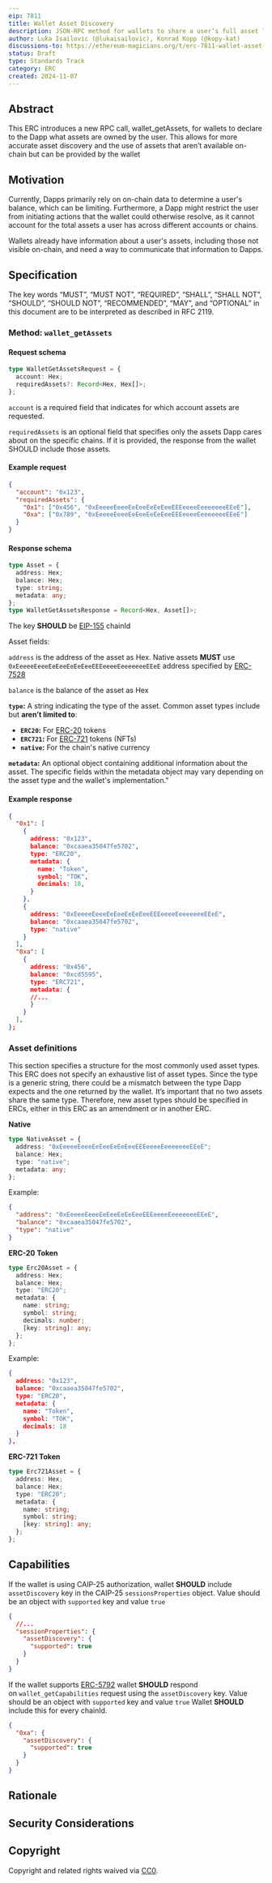 ```yaml
---
eip: 7811
title: Wallet Asset Discovery
description: JSON-RPC method for wallets to share a user’s full asset list with Dapps, including assets not easily found through on-chain data alone
author: Luka Isailovic (@lukaisailovic), Konrad Kopp (@kopy-kat)
discussions-to: https://ethereum-magicians.org/t/erc-7811-wallet-asset-discovery/21639
status: Draft
type: Standards Track
category: ERC
created: 2024-11-07
---
```


## Abstract

This ERC introduces a new RPC call, wallet_getAssets, for wallets to declare to the Dapp what assets are owned by the user. This allows for more accurate asset discovery and the use of assets that aren’t available on-chain but can be provided by the wallet

## Motivation

Currently, Dapps primarily rely on on-chain data to determine a user's balance, which can be limiting. Furthermore, a Dapp might restrict the user from initiating actions that the wallet could otherwise resolve, as it cannot account for the total assets a user has across different accounts or chains.

Wallets already have information about a user's assets, including those not visible on-chain, and need a way to communicate that information to Dapps.

## Specification

The key words “MUST”, “MUST NOT”, “REQUIRED”, “SHALL”, “SHALL NOT”, “SHOULD”, “SHOULD NOT”, “RECOMMENDED”, “MAY”, and “OPTIONAL” in this document are to be interpreted as described in RFC 2119.

### Method: `wallet_getAssets`

#### Request schema

```ts
type WalletGetAssetsRequest = {
  account: Hex;
  requiredAssets?: Record<Hex, Hex[]>;
};
```

`account` is a required field that indicates for which account assets are requested.

`requiredAssets` is an optional field that specifies only the assets Dapp cares about on the specific chains. If it is provided, the response from the wallet SHOULD include those assets.

#### Example request

```json
{
  "account": "0x123",
  "requiredAssets": {
    "0x1": ["0x456", "0xEeeeeEeeeEeEeeEeEeEeeEEEeeeeEeeeeeeeEEeE"],
    "0xa": ["0x789", "0xEeeeeEeeeEeEeeEeEeEeeEEEeeeeEeeeeeeeEEeE"]
  }
}
```

#### Response schema

```ts
type Asset = {
  address: Hex;
  balance: Hex;
  type: string;
  metadata: any;
};
type WalletGetAssetsResponse = Record<Hex, Asset[]>;
```

The key **SHOULD** be [EIP-155](./eip-155.md) chainId

Asset fields:

`address` is the address of the asset as Hex. Native assets **MUST** use `0xEeeeeEeeeEeEeeEeEeEeeEEEeeeeEeeeeeeeEEeE` address specified by [ERC-7528](./eip-7528.md)

`balance` is the balance of the asset as Hex

**`type`:** A string indicating the type of the asset. Common asset types include but **aren’t limited to**:

- **`ERC20`:** For [ERC-20](./eip-20.md) tokens
- **`ERC721`:** For [ERC-721](./eip-721.md) tokens (NFTs)
- **`native`:** For the chain's native currency

**`metadata`:** An optional object containing additional information about the asset. The specific fields within the metadata object may vary depending on the asset type and the wallet's implementation."

#### Example response

```json
{
  "0x1": [
    {
      address: "0x123",
      balance: "0xcaaea35047fe5702",
      type: "ERC20",
      metadata: {
        name: "Token",
        symbol: "TOK",
        decimals: 18,
      }
    },
    {
      address: "0xEeeeeEeeeEeEeeEeEeEeeEEEeeeeEeeeeeeeEEeE",
      balance: "0xcaaea35047fe5702",
      type: "native"
    }
  ],
  "0xa": [
    {
      address: "0x456",
      balance: "0xcd5595",
      type: "ERC721",
      metadata: {
      //...
      }
    }
  ],
};
```

### Asset definitions

This section specifies a structure for the most commonly used asset types.
This ERC does not specify an exhaustive list of asset types. Since the type is a generic string, there could be a mismatch between the type Dapp expects and the one returned by the wallet. It’s important that no two assets share the same type. Therefore, new asset types should be specified in ERCs, either in this ERC as an amendment or in another ERC.

**Native**

```ts
type NativeAsset = {
  address: "0xEeeeeEeeeEeEeeEeEeEeeEEEeeeeEeeeeeeeEEeE";
  balance: Hex;
  type: "native";
  metadata: any;
};
```

Example:

```json
{
  "address": "0xEeeeeEeeeEeEeeEeEeEeeEEEeeeeEeeeeeeeEEeE",
  "balance": "0xcaaea35047fe5702",
  "type": "native"
}
```

**ERC-20 Token**

```ts
type Erc20Asset = {
  address: Hex;
  balance: Hex;
  type: "ERC20";
  metadata: {
    name: string;
    symbol: string;
    decimals: number;
    [key: string]: any;
  };
};
```

Example:

```json
{
  address: "0x123",
  balance: "0xcaaea35047fe5702",
  type: "ERC20",
  metadata: {
    name: "Token",
    symbol: "TOK",
    decimals: 18
  }
},
```

**ERC-721 Token**

```ts
type Erc721Asset = {
  address: Hex;
  balance: Hex;
  type: "ERC20";
  metadata: {
    name: string;
    symbol: string;
    [key: string]: any;
  };
};
```

## Capabilities

If the wallet is using CAIP-25 authorization, wallet **SHOULD** include `assetDiscovery` key in the CAIP-25 `sessionsProperties` object. Value should be an object with `supported` key and value `true`

```json
{
  //...
  "sessionProperties": {
    "assetDiscovery": {
      "supported": true
    }
  }
}
```

If the wallet supports [ERC-5792](./eip-5792.md) wallet **SHOULD** respond on `wallet_getCapabilities` request using the `assetDiscovery` key. Value should be an object with `supported` key and value `true`
Wallet **SHOULD** include this for every chainId.

```json
{
  "0xa": {
    "assetDiscovery": {
      "supported": true
    }
  }
}
```

## Rationale

## Security Considerations

## Copyright

Copyright and related rights waived via [CC0](../LICENSE.md).
